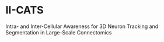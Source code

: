 # II-CATS
Intra- and Inter-Cellular Awareness for 3D Neuron Tracking and Segmentation in Large-Scale Connectomics
